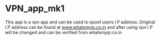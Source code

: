 # VPN_app_mk1
This app is a vpn app and can be used to spoof users I.P address .Original I.P address can be found at www.whatsmyip.co.in and after using vpn I.P will be changed and can be verified from whatsmyip.co.in
